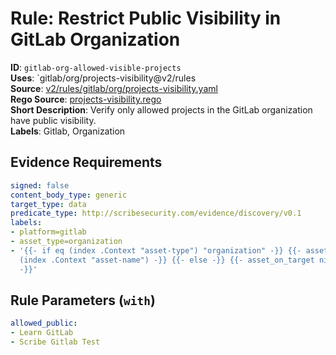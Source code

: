 # Rule: Restrict Public Visibility in GitLab Organization

**ID**: `gitlab-org-allowed-visible-projects`  
**Uses**: `gitlab/org/projects-visibility@v2/rules  
**Source**: [v2/rules/gitlab/org/projects-visibility.yaml](https://github.com/scribe-public/sample-policies/v2/rules/gitlab/org/projects-visibility.yaml)  
**Rego Source**: [projects-visibility.rego](https://github.com/scribe-public/sample-policies/v2/rules/gitlab/org/projects-visibility.rego)  
**Short Description**: Verify only allowed projects in the GitLab organization have public visibility.  
**Labels**: Gitlab, Organization

## Evidence Requirements

```yaml
signed: false
content_body_type: generic
target_type: data
predicate_type: http://scribesecurity.com/evidence/discovery/v0.1
labels:
- platform=gitlab
- asset_type=organization
- '{{- if eq (index .Context "asset-type") "organization" -}} {{- asset_on_target
  (index .Context "asset-name") -}} {{- else -}} {{- asset_on_target nil -}} {{- end
  -}}'
```
## Rule Parameters (`with`)

```yaml
allowed_public:
- Learn GitLab
- Scribe Gitlab Test
```
